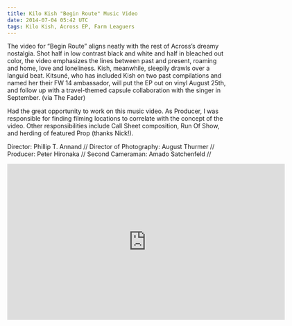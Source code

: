 ```yaml
---
title: Kilo Kish "Begin Route" Music Video
date: 2014-07-04 05:42 UTC
tags: Kilo Kish, Across EP, Farm Leaguers
---
```


The video for “Begin Route” aligns neatly with the rest of Across’s dreamy nostalgia. Shot half in low contrast black and white and half in bleached out color, the video emphasizes the lines between past and present, roaming and home, love and loneliness. Kish, meanwhile, sleepily drawls over a languid beat. Kitsuné, who has included Kish on two past compilations and named her their FW 14 ambassador, will put the EP out on vinyl August 25th, and follow up with a travel-themed capsule collaboration with the singer in September. (via The Fader)

Had the great opportunity to work on this  music video. As Producer, I was responsible for finding filming locations to correlate with the concept of the video. Other responsibilities include Call Sheet composition, Run Of Show, and herding of featured Prop (thanks Nick!). 



Director: Phillip T. Annand //
Director of Photography: August Thurmer //
Producer: Peter Hironaka //
Second Cameraman: Amado Satchenfeld //



<iframe width="640" height="360" src="https://www.youtube.com/embed/xOSqqwMjYnA?showinfo=0" frameborder="0" allowfullscreen></iframe>

